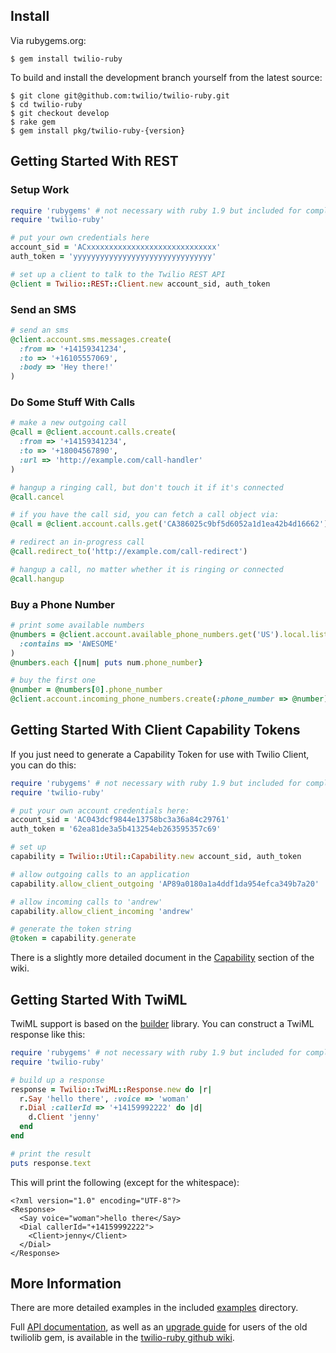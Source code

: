 ## Install

Via rubygems.org:

```
$ gem install twilio-ruby
```

To build and install the development branch yourself from the latest source:

```
$ git clone git@github.com:twilio/twilio-ruby.git
$ cd twilio-ruby
$ git checkout develop
$ rake gem
$ gem install pkg/twilio-ruby-{version}
```

## Getting Started With REST

### Setup Work

``` ruby
require 'rubygems' # not necessary with ruby 1.9 but included for completeness
require 'twilio-ruby'

# put your own credentials here
account_sid = 'ACxxxxxxxxxxxxxxxxxxxxxxxxxxxxx'
auth_token = 'yyyyyyyyyyyyyyyyyyyyyyyyyyyyyyy'

# set up a client to talk to the Twilio REST API
@client = Twilio::REST::Client.new account_sid, auth_token
```

### Send an SMS

``` ruby
# send an sms
@client.account.sms.messages.create(
  :from => '+14159341234',
  :to => '+16105557069',
  :body => 'Hey there!'
)
```

### Do Some Stuff With Calls

``` ruby
# make a new outgoing call
@call = @client.account.calls.create(
  :from => '+14159341234',
  :to => '+18004567890',
  :url => 'http://example.com/call-handler'
)

# hangup a ringing call, but don't touch it if it's connected
@call.cancel

# if you have the call sid, you can fetch a call object via:
@call = @client.account.calls.get('CA386025c9bf5d6052a1d1ea42b4d16662')

# redirect an in-progress call
@call.redirect_to('http://example.com/call-redirect')

# hangup a call, no matter whether it is ringing or connected
@call.hangup
```

### Buy a Phone Number

``` ruby
# print some available numbers
@numbers = @client.account.available_phone_numbers.get('US').local.list(
  :contains => 'AWESOME'
)
@numbers.each {|num| puts num.phone_number}

# buy the first one
@number = @numbers[0].phone_number
@client.account.incoming_phone_numbers.create(:phone_number => @number)
```

## Getting Started With Client Capability Tokens

If you just need to generate a Capability Token for use with Twilio Client, you
can do this:

``` ruby
require 'rubygems' # not necessary with ruby 1.9 but included for completeness
require 'twilio-ruby'

# put your own account credentials here:
account_sid = 'AC043dcf9844e13758bc3a36a84c29761'
auth_token = '62ea81de3a5b413254eb263595357c69'

# set up
capability = Twilio::Util::Capability.new account_sid, auth_token

# allow outgoing calls to an application
capability.allow_client_outgoing 'AP89a0180a1a4ddf1da954efca349b7a20'

# allow incoming calls to 'andrew'
capability.allow_client_incoming 'andrew'

# generate the token string
@token = capability.generate
```

There is a slightly more detailed document in the [Capability][capability]
section of the wiki.

## Getting Started With TwiML

TwiML support is based on the [builder][builder] library. You can construct a
TwiML response like this:

``` ruby
require 'rubygems' # not necessary with ruby 1.9 but included for completeness
require 'twilio-ruby'

# build up a response
response = Twilio::TwiML::Response.new do |r|
  r.Say 'hello there', :voice => 'woman'
  r.Dial :callerId => '+14159992222' do |d|
    d.Client 'jenny'
  end
end

# print the result
puts response.text
```

This will print the following (except for the whitespace):

```
<?xml version="1.0" encoding="UTF-8"?>
<Response>
  <Say voice="woman">hello there</Say>
  <Dial callerId="+14159992222">
    <Client>jenny</Client>
  </Dial>
</Response>
```

## More Information

There are more detailed examples in the included [examples][examples]
directory.

Full [API documentation][documentation], as well as an [upgrade guide][upgrade]
for users of the old twiliolib gem, is available in the
[twilio-ruby github wiki][wiki].

[capability]:https://github.com/twilio/twilio-ruby/wiki/Capability
[builder]:http://builder.rubyforge.org/
[examples]:https://github.com/twilio/twilio-ruby/blob/master/examples
[documentation]:https://github.com/twilio/twilio-ruby/wiki/Documentation
[upgrade]:https://github.com/twilio/twilio-ruby/wiki/UpgradeGuide
[wiki]:https://github.com/twilio/twilio-ruby/wiki
